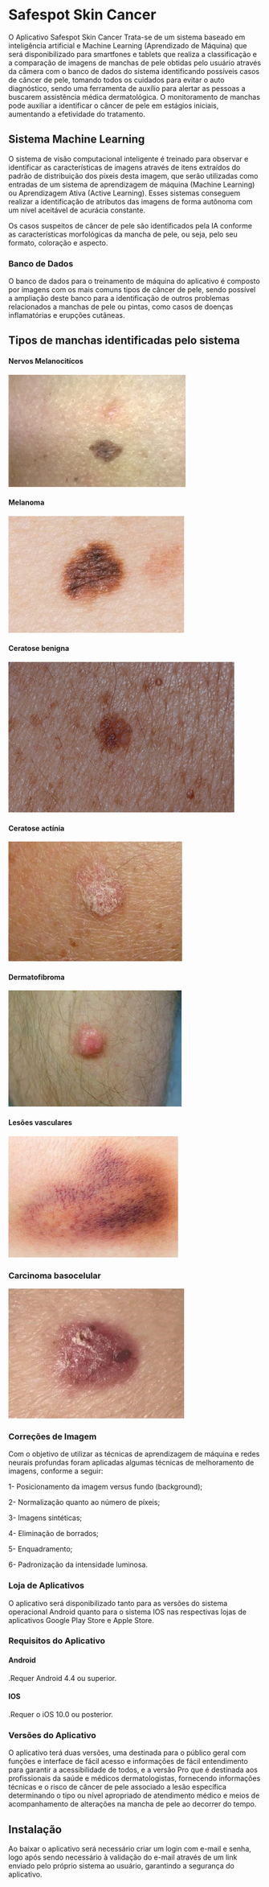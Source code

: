 # Safespot Skin Cancer
O Aplicativo Safespot Skin Cancer Trata-se de um sistema baseado em inteligência artificial e Machine Learning (Aprendizado de Máquina) que será disponibilizado para smartfones e tablets que realiza a classificação e a comparação de imagens de manchas de pele obtidas pelo usuário através da câmera com o banco de dados do sistema identificando possíveis casos de câncer de pele, tomando todos os cuidados para evitar o auto diagnóstico, sendo uma ferramenta de auxílio para alertar as pessoas a buscarem assistência médica dermatológica.
O monitoramento de manchas pode auxiliar a identificar o câncer de pele em estágios iniciais, aumentando a efetividade do tratamento.
## Sistema Machine Learning
O sistema de visão computacional inteligente é treinado para observar e identificar as características de imagens através de itens extraídos do padrão de distribuição dos píxeis desta imagem, que serão utilizadas como entradas de um sistema de aprendizagem de máquina (Machine Learning) ou Aprendizagem Ativa (Active Learning).  Esses sistemas conseguem realizar a identificação de atributos das imagens de forma autônoma com um nível aceitável de acurácia constante.

Os casos suspeitos de câncer de pele são identificados pela IA conforme as características morfológicas da mancha de pele, ou seja, pelo seu formato, coloração e aspecto.
### Banco de Dados
O banco de dados para o treinamento de máquina do aplicativo é composto por imagens com os mais comuns tipos de câncer de pele, sendo possível a ampliação deste banco para a identificação de outros problemas relacionados a manchas de pele ou pintas, como casos de doenças inflamatórias e erupções cutâneas.
## Tipos de manchas identificadas pelo sistema
#### Nervos Melanocitícos
![alt text](https://github.com/RicardoCristiano/Manchas/blob/main/Fotos/imagens%20manchas/Imagem3.jpg)
#### Melanoma
![alt text](https://github.com/RicardoCristiano/Manchas/blob/main/Fotos/imagens%20manchas/c0090078-atypical-mole-science-photo-library-high_pt.jpg)
#### Ceratose benigna
![alt text](https://github.com/RicardoCristiano/Manchas/blob/main/Fotos/imagens%20manchas/617-5_default.jpg)
#### Ceratose actínia
![alt text](https://github.com/RicardoCristiano/Manchas/blob/main/Fotos/imagens%20manchas/Imagem2.jpg)
#### Dermatofibroma
![alt text](https://github.com/RicardoCristiano/Manchas/blob/main/Fotos/imagens%20manchas/Imagem1.jpg)
#### Lesões vasculares
![alt text](https://github.com/RicardoCristiano/Manchas/blob/main/Fotos/imagens%20manchas/Imagem5.jpg)
### Carcinoma basocelular
![alt text](https://github.com/RicardoCristiano/Manchas/blob/main/Fotos/imagens%20manchas/Imagem6.jpg)
### Correções de Imagem
Com o objetivo de utilizar as técnicas de aprendizagem de máquina e redes neurais profundas foram aplicadas algumas técnicas de melhoramento de imagens, conforme a seguir:

1- Posicionamento da imagem versus fundo (background);

2- Normalização quanto ao número de píxeis;

3- Imagens sintéticas;

4- Eliminação de borrados;

5- Enquadramento;

6- Padronização da intensidade luminosa.
### Loja de Aplicativos
O aplicativo será disponibilizado tanto para as versões do sistema operacional Android quanto para o sistema IOS nas respectivas lojas de aplicativos Google Play Store e Apple Store.
### Requisitos do Aplicativo
#### Android
.Requer Android 4.4 ou superior.
#### IOS
.Requer o iOS 10.0 ou posterior.
### Versões do Aplicativo
O aplicativo terá duas versões, uma destinada para o público geral com funções e interface de fácil acesso e informações de fácil entendimento para garantir a acessibilidade de todos, e a versão Pro que é destinada aos profissionais da saúde e médicos dermatologistas, fornecendo informações técnicas e o risco de câncer de pele associado a lesão específica determinando o tipo ou nível apropriado de atendimento médico e meios de acompanhamento de alterações na mancha de pele ao decorrer do tempo. 
## Instalação
Ao baixar o aplicativo será necessário criar um login com e-mail e senha, logo após sendo necessário à validação do e-mail através de um link enviado pelo próprio sistema ao usuário, garantindo a segurança do aplicativo.

